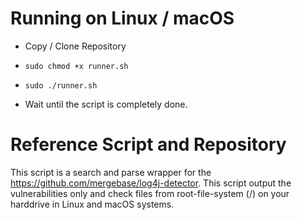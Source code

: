 # Running on Linux / macOS
- Copy / Clone Repository
- `sudo chmod +x runner.sh`
- `sudo ./runner.sh`

- Wait until the script is completely done.

# Reference Script and Repository
This script is a search and parse wrapper for the https://github.com/mergebase/log4j-detector. This script output the vulnerabilities only and check files from root-file-system (/) on your harddrive in Linux and macOS systems.